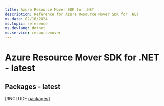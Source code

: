 ```yaml
---
title: Azure Resource Mover SDK for .NET
description: Reference for Azure Resource Mover SDK for .NET
ms.date: 02/16/2024
ms.topic: reference
ms.devlang: dotnet
ms.service: resourcemover
---
```

# Azure Resource Mover SDK for .NET - latest
## Packages - latest
[!INCLUDE [packages](resource-mover-index.md)]